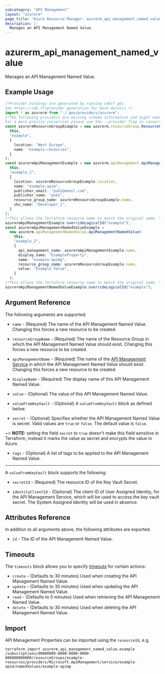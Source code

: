 ```yaml
---
subcategory: "API Management"
layout: "azurerm"
page_title: "Azure Resource Manager: azurerm_api_management_named_value"
description: |-
  Manages an API Management Named Value.
---
```


# azurerm\_api\_management\_named\_value

Manages an API Management Named Value.

## Example Usage

```typescript
/*Provider bindings are generated by running cdktf get.
See https://cdk.tf/provider-generation for more details.*/
import * as azurerm from "./.gen/providers/azurerm";
/*The following providers are missing schema information and might need manual adjustments to synthesize correctly: azurerm.
For a more precise conversion please use the --provider flag in convert.*/
const azurermResourceGroupExample = new azurerm.resourceGroup.ResourceGroup(
  this,
  "example",
  {
    location: "West Europe",
    name: "example-resources",
  }
);
const azurermApiManagementExample = new azurerm.apiManagement.ApiManagement(
  this,
  "example_1",
  {
    location: azurermResourceGroupExample.location,
    name: "example-apim",
    publisher_email: "pub1@email.com",
    publisher_name: "pub1",
    resource_group_name: azurermResourceGroupExample.name,
    sku_name: "Developer_1",
  }
);
/*This allows the Terraform resource name to match the original name. You can remove the call if you don't need them to match.*/
azurermApiManagementExample.overrideLogicalId("example");
const azurermApiManagementNamedValueExample =
  new azurerm.apiManagementNamedValue.ApiManagementNamedValue(
    this,
    "example_2",
    {
      api_management_name: azurermApiManagementExample.name,
      display_name: "ExampleProperty",
      name: "example-apimg",
      resource_group_name: azurermResourceGroupExample.name,
      value: "Example Value",
    }
  );
/*This allows the Terraform resource name to match the original name. You can remove the call if you don't need them to match.*/
azurermApiManagementNamedValueExample.overrideLogicalId("example");

```

## Argument Reference

The following arguments are supported:

*   `name` - (Required) The name of the API Management Named Value. Changing this forces a new resource to be created.

*   `resourceGroupName` - (Required) The name of the Resource Group in which the API Management Named Value should exist. Changing this forces a new resource to be created.

*   `apiManagementName` - (Required) The name of the [API Management Service](api_management.html) in which the API Management Named Value should exist. Changing this forces a new resource to be created.

*   `displayName` - (Required) The display name of this API Management Named Value.

*   `value` - (Optional) The value of this API Management Named Value.

*   `valueFromKeyVault` - (Optional) A `valueFromKeyVault` block as defined below.

*   `secret` - (Optional) Specifies whether the API Management Named Value is secret. Valid values are `true` or `false`. The default value is `false`.

\~> **NOTE:** setting the field `secret` to `true` doesn't make this field sensitive in Terraform, instead it marks the value as secret and encrypts the value in Azure.

* `tags` - (Optional) A list of tags to be applied to the API Management Named Value.

***

A `valueFromKeyVault` block supports the following:

*   `secretId` - (Required) The resource ID of the Key Vault Secret.

*   `identityClientId` - (Optional) The client ID of User Assigned Identity, for the API Management Service, which will be used to access the key vault secret. The System Assigned Identity will be used in absence.

## Attributes Reference

In addition to all arguments above, the following attributes are exported:

* `id` - The ID of the API Management Named Value.

## Timeouts

The `timeouts` block allows you to specify [timeouts](https://www.terraform.io/language/resources/syntax#operation-timeouts) for certain actions:

* `create` - (Defaults to 30 minutes) Used when creating the API Management Named Value.
* `update` - (Defaults to 30 minutes) Used when updating the API Management Named Value.
* `read` - (Defaults to 5 minutes) Used when retrieving the API Management Named Value.
* `delete` - (Defaults to 30 minutes) Used when deleting the API Management Named Value.

## Import

API Management Properties can be imported using the `resourceId`, e.g.

```shell
terraform import azurerm_api_management_named_value.example /subscriptions/00000000-0000-0000-0000-000000000000/resourceGroups/example-resources/providers/Microsoft.ApiManagement/service/example-apim/namedValues/example-apimp
```

